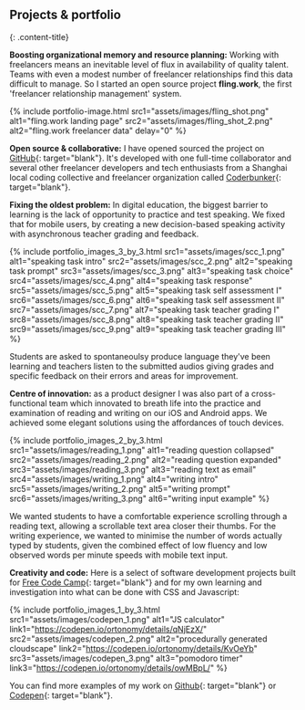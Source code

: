 ---
---

## Projects & portfolio
{: .content-title}

<div class="content-title-sub"><span class="content-title-decorator"></span><i class="fa fa-wrench"></i><span class="content-title-decorator"></span></div>

**Boosting organizational memory and resource planning:** Working with freelancers means an inevitable level of flux in availability of quality talent. Teams with even a modest number of freelancer relationships find this data difficult to manage. So I started an open source project **fling.work**, the first 'freelancer relationship management' system. 

{% include portfolio-image.html src1="assets/images/fling_shot.png" alt1="fling.work landing page" src2="assets/images/fling_shot_2.png" alt2="fling.work freelancer data" delay="0" %}

**Open source & collaborative:** I have opened sourced the project on [GitHub](https://github.com/ortonomy/flingapp-frontend){: target="blank"}. It's developed with one full-time collaborator and several other freelancer developers and tech enthusiasts from a Shanghai local coding collective and freelancer organization called [Coderbunker](https://coderbunker.com/){: target="blank"}.

<div class="content-title-sub"><span class="content-title-decorator"></span><i class="fa fa-pencil"></i><span class="content-title-decorator"></span></div>

**Fixing the oldest problem:** In digital education, the biggest barrier to learning is the lack of opportunity to practice and test speaking. We fixed that for mobile users, by creating a new decision-based speaking activity with asynchronous teacher grading and feedback.

{% 
  include portfolio_images_3_by_3.html 
  src1="assets/images/scc_1.png" 
  alt1="speaking task intro" 
  src2="assets/images/scc_2.png" 
  alt2="speaking task prompt"
  src3="assets/images/scc_3.png" 
  alt3="speaking task choice" 
  src4="assets/images/scc_4.png" 
  alt4="speaking task response"  
  src5="assets/images/scc_5.png" 
  alt5="speaking task self assessment I" 
  src6="assets/images/scc_6.png" 
  alt6="speaking task self assessment II"
  src7="assets/images/scc_7.png" 
  alt7="speaking task teacher grading I"
  src8="assets/images/scc_8.png" 
  alt8="speaking task teacher grading II"
  src9="assets/images/scc_9.png" 
  alt9="speaking task teacher grading III"
%}

Students are asked to spontaneoulsy produce language they've been learning and teachers listen to the submitted audios giving grades and specific feedback on their errors and areas for improvement.

<div class="content-title-sub"><span class="content-title-decorator"></span><i class="fa fa-pencil"></i><span class="content-title-decorator"></span></div>

**Centre of innovation:** as a product designer I was also part of a cross-functional team which innovated to breath life into the practice and examination of reading and writing on our iOS and Android apps. We achieved some elegant solutions using the affordances of touch devices.

{% 
  include portfolio_images_2_by_3.html 
  src1="assets/images/reading_1.png" 
  alt1="reading question collapsed" 
  src2="assets/images/reading_2.png" 
  alt2="reading question expanded"
  src3="assets/images/reading_3.png" 
  alt3="reading text as email" 
  src4="assets/images/writing_1.png" 
  alt4="writing intro"  
  src5="assets/images/writing_2.png" 
  alt5="writing prompt" 
  src6="assets/images/writing_3.png" 
  alt6="writing input example"
%}

We wanted students to have a comfortable experience scrolling through a reading text, allowing a scrollable text area closer their thumbs. For the writing experience, we wanted to minimise the number of words actually typed by students, given the combined effect of low fluency and low observed words per minute speeds with mobile text input.

<div class="content-title-sub"><span class="content-title-decorator"></span><i class="fa fa-code"></i><span class="content-title-decorator"></span></div>

**Creativity and code:** Here is a select of software development projects built for [Free Code Camp](https://freecodecamp.com/){: target="blank"} and for my own learning and investigation into what can be done with CSS and Javascript:

{% 
  include portfolio_images_1_by_3.html 
  src1="assets/images/codepen_1.png" 
  alt1="JS calculator" 
  link1="https://codepen.io/ortonomy/details/qNjEzX/"
  src2="assets/images/codepen_2.png" 
  alt2="procedurally generated cloudscape"
  link2="https://codepen.io/ortonomy/details/KvOeYb"
  src3="assets/images/codepen_3.png" 
  alt3="pomodoro timer" 
  link3="https://codepen.io/ortonomy/details/owMBpL/"
%}

You can find more examples of my work on [Github](https://github.com/ortonomy){: target="blank"} or [Codepen](https://codepen.io/ortonomy/){: target="blank"}. 


